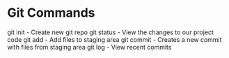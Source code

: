 # Git Commands

git init - Create new git repo
git status - View the changes to our project code
git add - Add files to staging area
git commit - Creates a new commit with files from staging area
git log - View recent commits
